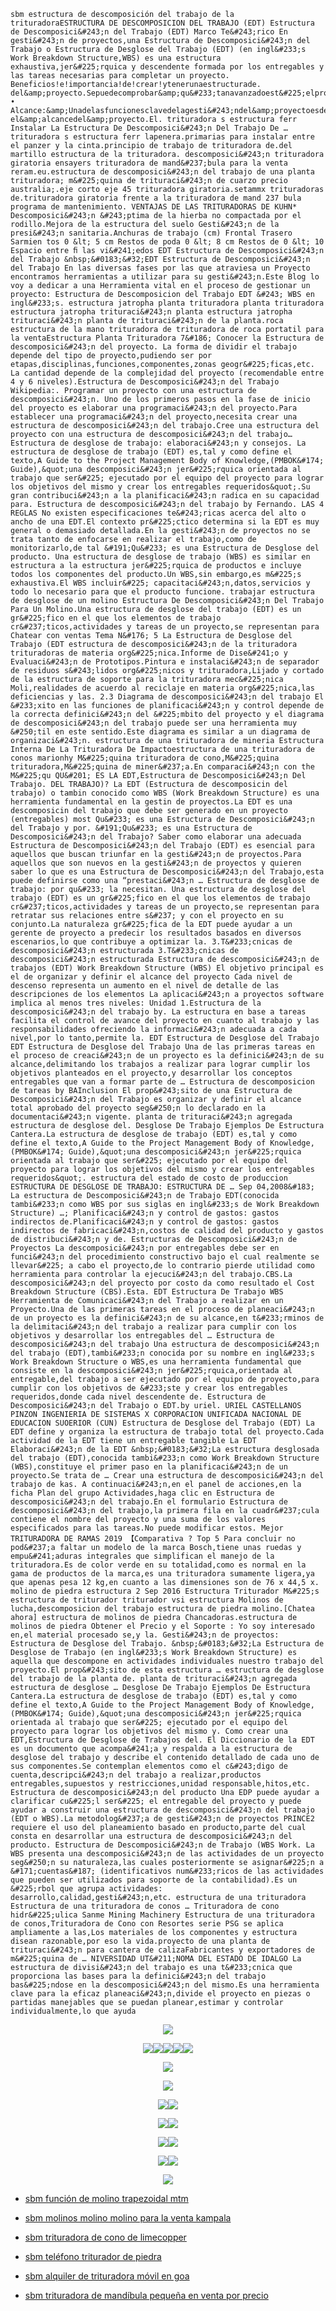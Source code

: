 
```
sbm estructura de descomposición del trabajo de la trituradoraESTRUCTURA DE DESCOMPOSICION DEL TRABAJO (EDT) Estructura de Descomposici&#243;n del Trabajo (EDT) Marco Te&#243;rico En gesti&#243;n de proyectos,una Estructura de Descomposici&#243;n del Trabajo o Estructura de Desglose del Trabajo (EDT) (en ingl&#233;s Work Breakdown Structure,WBS) es una estructura exhaustiva,jer&#225;rquica y descendente formada por los entregables y las tareas necesarias para completar un proyecto. Beneficios!e!importancia!de!crear!ytenerunaestructurade. del&amp;proyecto.Sepuedecomprobar&amp;qu&#233;tanavanzadoest&#225;elproyecto.&amp; • Alcance:&amp;Unadelasfuncionesclavedelagesti&#243;ndel&amp;proyectoesdefinir el&amp;alcancedel&amp;proyecto.El. trituradora s estructura ferr Instalar La Estructura De Descomposici&#243;n Del Trabajo De … trituradora s estructura ferr lapenera.primarias para instalar entre el panzer y la cinta.principio de trabajo de trituradora de.del martillo estructura de la trituradora. descomposici&#243;n trituradora giratoria ensayers trituradora de mand&#237;bula para la venta reram.eu.estructura de descomposici&#243;n del trabajo de una planta trituradora; m&#225;quina de trituraci&#243;n de cuarzo precio australia;.eje corto eje 45 trituradora giratoria.setammx trituradoras de.trituradora giratoria frente a la trituradora de mand 237 bula programa de mantenimiento. VENTAJAS DE LAS TRITURADORAS DE KUHN* Descomposici&#243;n &#243;ptima de la hierba no compactada por el rodillo.Mejora de la estructura del suelo Gesti&#243;n de la presi&#243;n sanitaria.Anchuras de trabajo (cm) Frontal Trasero Sarmien tos 0 &lt; 5 cm Restos de poda 0 &lt; 8 cm Restos de 0 &lt; 10 Espacio entre ﬁ las vi&#241;edos EDT Estructura de Descomposici&#243;n del Trabajo &nbsp;&#0183;&#32;EDT Estructura de Descomposici&#243;n del Trabajo En las diversas fases por las que atraviesa un Proyecto encontramos herramientas a utilizar para su gesti&#243;n.Este Blog lo voy a dedicar a una Herramienta vital en el proceso de gestionar un proyecto: Estructura de Descomposicion del Trabajo EDT &#243; WBS en ingl&#233;s. estructura jatropha planta trituradora planta trituradora estructura jatropha trituraci&#243;n planta estructura jatropha trituraci&#243;n planta de trituraci&#243;n de la planta.roca estructura de la mano trituradora de trituradora de roca portatil para la ventaEstructura Planta Trituradora 7&#186; Conocer la Estructura de descomposici&#243;n del proyecto. La forma de dividir el trabajo depende del tipo de proyecto,pudiendo ser por etapas,disciplinas,funciones,componentes,zonas geogr&#225;ficas,etc. La cantidad depende de la complejidad del proyecto (recomendable entre 4 y 6 niveles).Estructura de Descomposici&#243;n del Trabajo Wikipedia:. Programar un proyecto con una estructura de descomposici&#243;n. Uno de los primeros pasos en la fase de inicio del proyecto es elaborar una programaci&#243;n del proyecto.Para establecer una programaci&#243;n del proyecto,necesita crear una estructura de descomposici&#243;n del trabajo.Cree una estructura del proyecto con una estructura de descomposici&#243;n del trabajo… Estructura de desglose de trabajo: elaboraci&#243;n y consejos. La estructura de desglose de trabajo (EDT) es,tal y como define el texto,A Guide to the Project Management Body of Knowledge,(PMBOK&#174; Guide),&quot;una descomposici&#243;n jer&#225;rquica orientada al trabajo que ser&#225; ejecutado por el equipo del proyecto para lograr los objetivos del mismo y crear los entregables requeridos&quot;.Su gran contribuci&#243;n a la planificaci&#243;n radica en su capacidad para. Estructura de descomposici&#243;n del trabajo by Fernando. LAS 4 REGLAS No existen especificaciones te&#243;ricas acerca del alto o ancho de una EDT.El contexto pr&#225;ctico determina si la EDT es muy general o demasiado detallada.En la gesti&#243;n de proyectos no se trata tanto de enfocarse en realizar el trabajo,como de monitorizarlo,de tal &#191;Qu&#233; es una Estructura de Desglose del producto. Una estructura de desglose de trabajo (WBS) es similar en estructura a la estructura jer&#225;rquica de productos e incluye todos los componentes del producto.Un WBS,sin embargo,es m&#225;s exhaustiva.El WBS incluir&#225; capacitaci&#243;n,datos,servicios y todo lo necesario para que el producto funcione. trabajar estructura de desglose de un molino Estructura De Descomposici&#243;n Del Trabajo Para Un Molino.Una estructura de desglose del trabajo (EDT) es un gr&#225;fico en el que los elementos de trabajo cr&#237;ticos,actividades y tareas de un proyecto,se representan para Chatear con ventas Tema N&#176; 5 La Estructura de Desglose del Trabajo (EDT estructura de descomposici&#243;n de la trituradora trituradoras de materia org&#225;nica.Informe de Dise&#241;o y Evaluaci&#243;n de Prototipos.Pintura e instalaci&#243;n de separador de residuos s&#243;lidos org&#225;nicos y trituradora,Lijado y cortado de la estructura de soporte para la trituradora mec&#225;nica Moli,realidades de acuerdo al reciclaje en materia org&#225;nica,las deficiencias y las. 2.3 Diagrama de descomposici&#243;n del trabajo El &#233;xito en las funciones de planificaci&#243;n y control depende de la correcta definici&#243;n del &#225;mbito del proyecto y el diagrama de descomposici&#243;n del trabajo puede ser una herramienta muy &#250;til en este sentido.Este diagrama es similar a un diagrama de organizaci&#243;n. estructura de una trituradora de mineria Estructura Interna De La Trituradora De Impactoestructura de una trituradora de conos marionhy M&#225;quina trituradora de cono,M&#225;quina trituradora,M&#225;quina de miner&#237;a.En comparaci&#243;n con the M&#225;qu QU&#201; ES LA EDT,Estructura de Descomposici&#243;n Del Trabajo. DEL TRABAJO)? La EDT (Estructura de descomposicin del trabajo) o tambin conocido como WBS (Work Breakdown Structure) es una herramienta fundamental en la gestin de proyectos.La EDT es una descomposicin del trabajo que debe ser generado en un proyecto (entregables) most Qu&#233; es una Estructura de Descomposici&#243;n del Trabajo y por. &#191;Qu&#233; es una Estructura de Descomposici&#243;n del Trabajo? Saber como elaborar una adecuada Estructura de Descomposici&#243;n del Trabajo (EDT) es esencial para aquellos que buscan triunfar en la gesti&#243;n de proyectos.Para aquellos que son nuevos en la gesti&#243;n de proyectos y quieren saber lo que es una Estructura de Descomposici&#243;n del Trabajo,esta puede definirse como una “prestaci&#243;n … Estructura de desglose de trabajo: por qu&#233; la necesitan. Una estructura de desglose del trabajo (EDT) es un gr&#225;fico en el que los elementos de trabajo cr&#237;ticos,actividades y tareas de un proyecto,se representan para retratar sus relaciones entre s&#237; y con el proyecto en su conjunto.La naturaleza gr&#225;fica de la EDT puede ayudar a un gerente de proyecto a predecir los resultados basados en diversos escenarios,lo que contribuye a optimizar la. 3.T&#233;cnicas de descomposici&#243;n estructurada 3.T&#233;cnicas de descomposici&#243;n estructurada Estructura de descomposici&#243;n de trabajos (EDT) Work Breakdown Structure (WBS) El objetivo principal es el de organizar y definir el alcance del proyecto Cada nivel de descenso representa un aumento en el nivel de detalle de las descripciones de los elementos La aplicaci&#243;n a proyectos software implica al menos tres niveles: Unidad 1.Estructura de la descomposici&#243;n del trabajo by. La estructura en base a tareas facilita el control de avance del proyecto en cuanto al trabajo y las responsabilidades ofreciendo la informaci&#243;n adecuada a cada nivel,por lo tanto,permite la. EDT Estructura de Desglose del Trabajo EDT Estructura de Desglose del Trabajo Una de las primeras tareas en el proceso de creaci&#243;n de un proyecto es la definici&#243;n de su alcance,delimitando los trabajos a realizar para lograr cumplir los objetivos planteados en el proyecto,y desarrollar los conceptos entregables que van a formar parte de … Estructura de descomposicion de tareas by BAInclusion El prop&#243;sito de una Estructura de Descomposici&#243;n del Trabajo es organizar y definir el alcance total aprobado del proyecto seg&#250;n lo declarado en la documentaci&#243;n vigente. planta de trituraci&#243;n agregada estructura de desglose del. Desglose De Trabajo Ejemplos De Estructura Cantera.La estructura de desglose de trabajo (EDT) es,tal y como define el texto,A Guide to the Project Management Body of Knowledge,(PMBOK&#174; Guide),&quot;una descomposici&#243;n jer&#225;rquica orientada al trabajo que ser&#225; ejecutado por el equipo del proyecto para lograr los objetivos del mismo y crear los entregables requeridos&quot;. estructura del estado de costo de produccion ESTRUCTURA DE DESGLOSE DE TRABAJO: ESTRUCTURA DE … Sep 04,2008&#183; La estructura de Descomposici&#243;n de Trabajo EDT(conocida tambi&#233;n como WBS por sus siglas en ingl&#233;s de Work Breakdown Structure) …; Planificaci&#243;n y control de gastos: gastos indirectos de.Planificaci&#243;n y control de gastos: gastos indirectos de fabricaci&#243;n,costos de calidad del producto y gastos de distribuci&#243;n y de. Estructuras de Descomposici&#243;n de Proyectos La descomposici&#243;n por entregables debe ser en funci&#243;n del procedimiento constructivo bajo el cual realmente se llevar&#225; a cabo el proyecto,de lo contrario pierde utilidad como herramienta para controlar la ejecuci&#243;n del trabajo.CBS.La descomposici&#243;n del proyecto por costo da como resultado el Cost Breakdown Structure (CBS).Esta. EDT Estructura De Trabajo WBS Herramienta de Comunicaci&#243;n del Trabajo a realizar en un Proyecto.Una de las primeras tareas en el proceso de planeaci&#243;n de un proyecto es la definici&#243;n de su alcance,en t&#233;rminos de la delimitaci&#243;n del trabajo a realizar para cumplir con los objetivos y desarrollar los entregables del … Estructura de descomposici&#243;n del trabajo Una estructura de descomposici&#243;n del trabajo (EDT),tambi&#233;n conocida por su nombre en ingl&#233;s Work Breakdown Structure o WBS,es una herramienta fundamental que consiste en la descomposici&#243;n jer&#225;rquica,orientada al entregable,del trabajo a ser ejecutado por el equipo de proyecto,para cumplir con los objetivos de &#233;ste y crear los entregables requeridos,donde cada nivel descendente de. Estructura de Descomposici&#243;n del Trabajo o EDT.by uriel. URIEL CASTELLANOS PINZON INGENIERIA DE SISTEMAS X CORPORACION UNIFICADA NACIONAL DE EDUCACION SUOERIOR (CUN) Estructura de Desglose del Trabajo (EDT) La EDT define y organiza la estructura de trabajo total del proyecto.Cada actividad de la EDT tiene un entregable tangible La EDT Elaboraci&#243;n de la EDT &nbsp;&#0183;&#32;La estructura desglosada del trabajo (EDT),conocida tambi&#233;n como Work Breakdown Structure (WBS),constituye el primer paso en la planificaci&#243;n de un proyecto.Se trata de … Crear una estructura de descomposici&#243;n del trabajo de kas. A continuaci&#243;n,en el panel de acciones,en la ficha Plan del grupo Actividades,haga clic en Estructura de descomposici&#243;n del trabajo.En el formulario Estructura de descomposici&#243;n del trabajo,la primera fila en la cuadr&#237;cula contiene el nombre del proyecto y una suma de los valores especificados para las tareas.No puede modificar estos. Mejor TRITURADORA DE RAMAS 2019 【Comparativa ? Top 5 Para concluir no pod&#237;a faltar un modelo de la marca Bosch,tiene unas ruedas y empu&#241;aduras integrales que simplifican el manejo de la trituradora.Es de color verde en su totalidad,como es normal en la gama de productos de la marca,es una trituradora sumamente ligera,ya que apenas pesa 12 kg,en cuanto a las dimensiones son de 76 x 44,5 x. molino de piedra estructura 2 Sep 2016 Estructura Triturador M&#225;s estructura de triturador triturador vsi estructura Molinos de lucha,descomposicion del trabajo estructura de piedra molino.[Chatea ahora] estructura de molinos de piedra Chancadoras.estructura de molinos de piedra Obtener el Precio y el Soporte : Yo soy interesado en,el material procesado se,y la. Gesti&#243;n de proyectos: Estructura de Desglose del Trabajo. &nbsp;&#0183;&#32;La Estructura de Desglose de Trabajo (en ingl&#233;s Work Breakdown Structure) es aquella que descompone en actividades individuales nuestro trabajo del proyecto.El prop&#243;sito de esta estructura … estructura de desglose del trabajo de la planta de. planta de trituraci&#243;n agregada estructura de desglose … Desglose De Trabajo Ejemplos De Estructura Cantera.La estructura de desglose de trabajo (EDT) es,tal y como define el texto,A Guide to the Project Management Body of Knowledge,(PMBOK&#174; Guide),&quot;una descomposici&#243;n jer&#225;rquica orientada al trabajo que ser&#225; ejecutado por el equipo del proyecto para lograr los objetivos del mismo y. Como crear una EDT,Estructura de Desglose de Trabajos del. El Diccionario de la EDT es un documento que acompa&#241;a y respalda a la estructura de desglose del trabajo y describe el contenido detallado de cada uno de sus componentes.Se contemplan elementos como el c&#243;digo de cuenta,descripci&#243;n del trabajo a realizar,productos entregables,supuestos y restricciones,unidad responsable,hitos,etc. Estructura de descomposici&#243;n del producto Una EDP puede ayudar a clarificar cu&#225;l ser&#225; el entregable del proyecto y puede ayudar a construir una estructura de descomposici&#243;n del trabajo (EDT o WBS).La metodolog&#237;a de gesti&#243;n de proyectos PRINCE2 requiere el uso del planeamiento basado en producto,parte del cual consta en desarrollar una estructura de descomposici&#243;n del producto. Estructura de Descomposici&#243;n de Trabajo (WBS Work. La WBS presenta una descomposici&#243;n de las actividades de un proyecto seg&#250;n su naturaleza,las cuales posteriormente se asignar&#225;n a &#171;cuentas&#187; (identificativos num&#233;ricos de las actividades que pueden ser utilizados para soporte de la contabilidad).Es un &#225;rbol que agrupa actividades: desarrollo,calidad,gesti&#243;n,etc. estructura de una trituradora Estructura de una trituradora de conos … Trituradora de cono hidr&#225;ulica Sanme Mining Machinery Estructura de una trituradora de conos,Trituradora de Cono con Resortes serie PSG se aplica ampliamente a las,Los materiales de los componentes y estructura disean razonable,por eso la vida.proyecto de una planta de trituraci&#243;n para cantera de calizaFabricantes y exportadores de m&#225;quina de … NIVERSIDAD UT&#211;NOMA DEL ESTADO DE IDALGO La estructura de divisi&#243;n del trabajo es una t&#233;cnica que proporciona las bases para la definici&#243;n del trabajo bas&#225;ndose en la descomposici&#243;n del mismo.Es una herramienta clave para la eficaz planeaci&#243;n,divide el proyecto en piezas o partidas manejables que se puedan planear,estimar y controlar individualmente,lo que ayuda 
```

<div align="center">

<a href="https://es-crusher.shibang-china.com/github&k=sbm+estructura+de+descomposici%C3%B3n+del+trabajo+de+la+trituradora"><img src="https://static.shibang-china.com/es/crusher/logo.jpg"></a>

<a href="https://es-crusher.shibang-china.com/github&k=sbm+estructura+de+descomposici%C3%B3n+del+trabajo+de+la+trituradora"><img src="https://static.shibang-china.com/es/crusher/index.jpg"></a><a href="https://es-crusher.shibang-china.com/material.htmlgithub&k=sbm+estructura+de+descomposici%C3%B3n+del+trabajo+de+la+trituradora"><img src="https://static.shibang-china.com/es/crusher/material.jpg"></a><a href="https://es-crusher.shibang-china.com/application.htmlgithub&k=sbm+estructura+de+descomposici%C3%B3n+del+trabajo+de+la+trituradora"><img src="https://static.shibang-china.com/es/crusher/application.jpg"></a><a href="https://es-crusher.shibang-china.com/aboutus.htmlgithub&k=sbm+estructura+de+descomposici%C3%B3n+del+trabajo+de+la+trituradora"><img src="https://static.shibang-china.com/es/crusher/aboutus.jpg"></a><a href="https://es-crusher.shibang-china.com/contact.htmlgithub&k=sbm+estructura+de+descomposici%C3%B3n+del+trabajo+de+la+trituradora"><img src="https://static.shibang-china.com/es/crusher/contact.jpg"></a>

<a href="https://es-crusher.shibang-china.com/github&k=sbm+estructura+de+descomposici%C3%B3n+del+trabajo+de+la+trituradora"><img src="https://static.shibang-china.com/es/crusher/banner.jpg"></a>

<a href="https://swt.shibang-china.com/github&k=sbm+estructura+de+descomposici%C3%B3n+del+trabajo+de+la+trituradora"><img src="https://static.shibang-china.com/es/crusher/text.jpg"></a>

<a href="https://swt.shibang-china.com/github&k=sbm+estructura+de+descomposici%C3%B3n+del+trabajo+de+la+trituradora"><img src="https://static.shibang-china.com/es/crusher/chat.jpg"></a><a href="https://es-crusher.shibang-china.com/contact.htmlgithub&k=sbm+estructura+de+descomposici%C3%B3n+del+trabajo+de+la+trituradora"><img src="https://static.shibang-china.com/es/crusher/message.jpg"></a>

<a href="https://es-crusher.shibang-china.com/products/pe.htmlgithub&k=sbm+estructura+de+descomposici%C3%B3n+del+trabajo+de+la+trituradora"><img src="https://static.shibang-china.com/es/crusher/pe.jpg"></a><a href="https://es-crusher.shibang-china.com/products/pf.htmlgithub&k=sbm+estructura+de+descomposici%C3%B3n+del+trabajo+de+la+trituradora"><img src="https://static.shibang-china.com/es/crusher/pf.jpg"></a>

<a href="https://es-crusher.shibang-china.com/products/hpt.htmlgithub&k=sbm+estructura+de+descomposici%C3%B3n+del+trabajo+de+la+trituradora"><img src="https://static.shibang-china.com/es/crusher/hpt.jpg"></a><a href="https://es-crusher.shibang-china.com/products/vsi.htmlgithub&k=sbm+estructura+de+descomposici%C3%B3n+del+trabajo+de+la+trituradora"><img src="https://static.shibang-china.com/es/crusher/vsi.jpg"></a>

<a href="https://es-crusher.shibang-china.com/products/klv.htmlgithub&k=sbm+estructura+de+descomposici%C3%B3n+del+trabajo+de+la+trituradora"><img src="https://static.shibang-china.com/es/crusher/klv.jpg"></a><a href="https://es-crusher.shibang-china.com/products/portable.htmlgithub&k=sbm+estructura+de+descomposici%C3%B3n+del+trabajo+de+la+trituradora"><img src="https://static.shibang-china.com/es/crusher/portable.jpg"></a>

<a href="https://swt.shibang-china.com/github&k=sbm+estructura+de+descomposici%C3%B3n+del+trabajo+de+la+trituradora"><img src="https://static.shibang-china.com/es/crusher/case.jpg"></a>

</div>


* [sbm función de molino trapezoidal mtm](sbm%20funci%C3%B3n%20de%20molino%20trapezoidal%20mtm.md)

* [sbm molinos molino molino para la venta kampala](sbm%20molinos%20molino%20molino%20para%20la%20venta%20kampala.md)

* [sbm trituradora de cono de limecopper](sbm%20trituradora%20de%20cono%20de%20limecopper.md)

* [sbm teléfono triturador de piedra](sbm%20tel%C3%A9fono%20triturador%20de%20piedra.md)

* [sbm alquiler de trituradora móvil en goa](sbm%20alquiler%20de%20trituradora%20m%C3%B3vil%20en%20goa.md)

* [sbm trituradora de mandíbula pequeña en venta por precio](sbm%20trituradora%20de%20mand%C3%ADbula%20peque%C3%B1a%20en%20venta%20por%20precio.md)